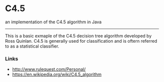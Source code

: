 # C4.5
an implementation of the C4.5 algorithm in Java

---

This is a basic exmaple of the C4.5 decision tree algorithm developed by Ross Quinlan.
C4.5 is generally used for classification and is oftern referred to as a statistical classifier.



### Links

- http://www.rulequest.com/Personal/
- https://en.wikipedia.org/wiki/C4.5_algorithm
